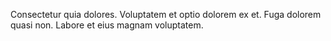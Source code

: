 Consectetur quia dolores. Voluptatem et optio dolorem ex et. Fuga dolorem quasi non. Labore et eius magnam voluptatem.